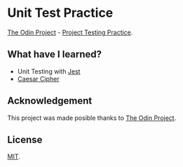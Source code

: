 # Unit Test Practice
[The Odin Project](https://www.theodinproject.com/) - [Project Testing Practice](https://www.theodinproject.com/courses/javascript/lessons/testing-practice).

## What have I learned?
* Unit Testing with [Jest](https://jestjs.io/)
* [Caesar Cipher](http://practicalcryptography.com/ciphers/caesar-cipher/)

## Acknowledgement
This project was made posible thanks to [The Odin Project](https://www.theodinproject.com/).

## License
[MIT](https://mit-license.org/).
